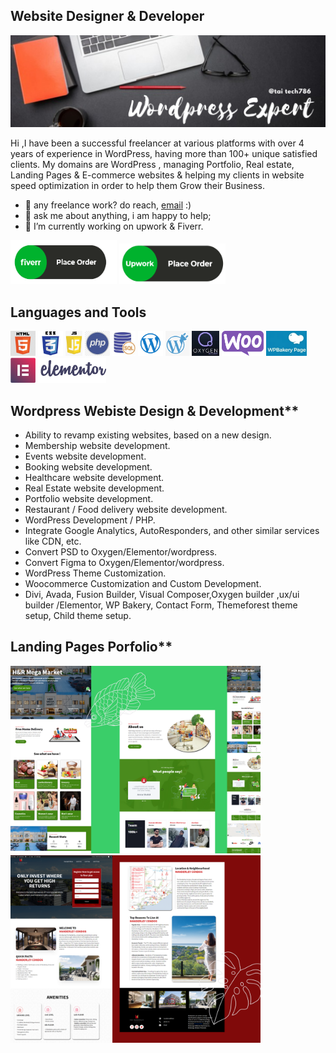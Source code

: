 ## Website Designer & Developer
![Web Designer & Developer](https://github.com/HanfaNaseer/Portfolio/blob/main/Wordpress%20Expert.png)

Hi ,I have been a successful freelancer at various platforms with over 4 years of experience in WordPress, having more than 100+ unique satisfied clients. My domains are
WordPress , managing Portfolio, Real estate, Landing Pages & E-commerce websites & helping my clients in website speed optimization in order to help them Grow their Business.

- 💼 any freelance work? do reach, [email](mailto:hanfanaseer5@gmail.com) :)
- 💬 ask me about anything, i am happy to help;
- 🔭 I’m currently working on upwork & Fiverr. 
 
<a align="right" href="https://www.fiverr.com/taitech786/" target="_blank"><img src="https://github.com/HanfaNaseer/Portfolio/blob/main/Capture.PNG" alt="Place order on fiverr" width="170" height="70" ></a>
<a align="left" href="https://www.upwork.com/freelancers/~011a24cdc30f27074c?p=1420284671758434304/" target="_blank"><img src="https://github.com/HanfaNaseer/Portfolio/blob/main/Screenshot%202021-12-06%20145107.png" alt="Place order on upwork" width="170" height="65" ></a>



## Languages and Tools



<code><img height="40" src="https://github.com/HanfaNaseer/Portfolio/blob/main/html.png"></code>
<code><img height="40" src="https://github.com/HanfaNaseer/Portfolio/blob/main/css-3-logo.png"></code>
<code><img height="40" src="https://github.com/HanfaNaseer/Portfolio/blob/main/js.png"></code>
<code><img height="40" src="https://github.com/HanfaNaseer/Portfolio/blob/main/png-clipart-website-development-programming-language-computer-programming-logo-php-program-logo-blue-text-thumbnail.png"></code>
<code><img height="40" src="https://github.com/HanfaNaseer/Portfolio/blob/main/database.jpg"></code>
<code><img height="40" src="https://github.com/HanfaNaseer/Portfolio/blob/main/download%20(1).png"></code>
<code><img height="40" src="https://github.com/HanfaNaseer/Portfolio/blob/main/plugin.png"></code>
<code><img height="40" src="https://github.com/HanfaNaseer/Portfolio/blob/main/oxygen.jpg"></code>
<code><img height="40" src="https://github.com/HanfaNaseer/Portfolio/blob/main/woocomerce.png"></code>
<code><img height="40" src="https://github.com/HanfaNaseer/Portfolio/blob/main/wpbakery.jpg"></code>
<code><img height="40" src="https://github.com/HanfaNaseer/Portfolio/blob/main/elementor.png"></code>



## Wordpress Webiste Design & Development**



- Ability to revamp existing websites, based on a new design. 
- Membership website development.
- Events website development.
- Booking website development.
- Healthcare website development.
- Real Estate website development.
- Portfolio website development.
- Restaurant / Food delivery website development.
- WordPress Development / PHP.
- Integrate Google Analytics, AutoResponders, and other similar services like CDN, etc.
- Convert PSD to Oxygen/Elementor/wordpress.
- Convert Figma to Oxygen/Elementor/wordpress.
- WordPress Theme Customization.
- Woocommerce Customization and Custom Development.
- Divi, Avada, Fusion Builder, Visual Composer,Oxygen builder ,ux/ui builder /Elementor, WP Bakery, Contact Form, Themeforest theme setup, Child theme setup.   


## Landing Pages Porfolio**


<a align="right" href="https://hrmegamarket.pk/" target="_blank" style="margin-right:20px;">
 <img src="https://github.com/HanfaNaseer/Portfolio/blob/main/Portfolio%20Elementor.jpg" alt="Place order on fiverr" width="400" ></a>     

<a align="left" href="https://manderlycondo.com/" target="_blank">
 <img src="https://github.com/HanfaNaseer/Portfolio/blob/main/Real%20Estate%20%20Elementor.jpg" alt="Place order on upwork" width="400"></a>
